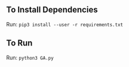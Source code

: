 ## To Install Dependencies

Run: `pip3 install --user -r requirements.txt`

## To Run

Run: `python3 GA.py`